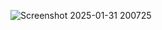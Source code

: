 ![Screenshot 2025-01-31 200725](https://github.com/user-attachments/assets/21b77ad7-51c4-4cba-9a9a-454c1c703d97)
